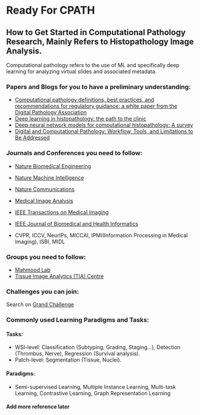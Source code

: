 # Ready For CPATH
## How to Get Started in Computational Pathology Research, Mainly Refers to Histopathology Image Analysis.

Computational pathology refers to the use of ML and specifically deep learning for analyzing virtual slides and associated metadata.

### Papers and Blogs for you to have a preliminary understanding:

- [Computational pathology definitions, best practices, and recommendations for regulatory guidance: a white paper from the Digital Pathology Association](https://onlinelibrary.wiley.com/doi/full/10.1002/path.5331)
- [Deep learning in histopathology: the path to the clinic](https://www.nature.com/articles/s41591-021-01343-4)
- [Deep neural network models for computational histopathology: A survey](https://www.sciencedirect.com/science/article/pii/S1361841520301778)
- [Digital and Сomputational Pathology: Workflow, Tools, and Limitations to Be Addressed](https://www.altexsoft.com/blog/digital-computational-pathology/)

### Journals and Conferences you need to follow:

- [Nature Biomedical Engineering](https://www.nature.com/natbiomedeng/)
- [Nature Machine Intelligence](https://www.nature.com/natmachintell/)
- [Nature Communications](https://www.nature.com/ncomms/)
- [Medical Image Analysis](https://www.sciencedirect.com/journal/medical-image-analysis)
- [IEEE Transactions on Medical Imaging](https://ieeexplore.ieee.org/xpl/aboutJournal.jsp?punumber=42)
- [IEEE Journal of Biomedical and Health Informatics](https://www.embs.org/jbhi/)

- CVPR, ICCV, NeurIPs, MICCAI, IPMI(Information Processing in Medical Imaging), ISBI, MIDL

### Groups you need to follow:

- [Mahmood Lab](https://faisal.ai/)
- [Tissue Image Analytics (TIA) Centre](https://warwick.ac.uk/fac/cross_fac/tia/)

### Challenges you can join:
Search on [Grand Challenge](https://grand-challenge.org/challenges/)

### Commonly used Learning Paradigms and Tasks:
#### Tasks:
- WSI-level: Classification (Subtyping, Grading, Staging...), Detection (Thrombus, Nerve), Regression (Survival analysis).
- Patch-level: Segmentation (Tissue, Nuclei).
#### Paradigms:
- Semi-supervised Learning, Multiple Instance Learning, Multi-task Learning, Contrastive Learning, Graph Representation Learning
#### Add more reference later
